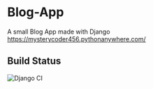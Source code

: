 # Blog-App
A small Blog App made with Django
https://mysterycoder456.pythonanywhere.com/

## Build Status
![Django CI](https://github.com/MysteryCoder456/Blog-App/workflows/Django%20CI/badge.svg)
